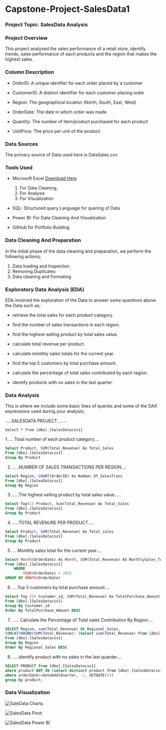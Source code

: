 # Capstone-Project-SalesData1

### Project Topic: SalesData Analysis

### Project Overview

This project analysed the sales performance of a retail store, identify trends, sales performance of each products and the region that makes the highest sales.


### Column Description
- OrderID: A unique identfier for each order placed by a customer

- CustomerID: A distinct identifier for each customer placing order

- Region: The geographical location (North, South, East, West)

 - OrderDate: The date in which order was made

- Quantity: The number of item/product purchased for each product

- UnitPrice: The price per unit of the product

### Data Sources

The primary source of Data used here is DataSales.csv

### Tools Used

- Microsoft Excel [Download Here](https://www.microsoft.com)
    1. For Data Cleaning,
    2. For Analysis
    3. For Visualization

- SQL- Structured query Language for quering of Data

- Power BI: For Data Cleaning And Visualization

- GitHub for Portfolio Building

### Data Cleaning And Preparation

In the initial phase of the data cleaning and preparation, we perform the following actions;

1. Data loading and Inspection
2. Removing Duplicates
3. Data cleaning and Formating

### Exploratory Data Analysis (EDA)

EDA involved the exploration of the Data to answer some questions above the Data such as;

- retrieve the total sales for each product category.
  
- find the number of sales transactions in each region.

- find the highest-selling product by total sales value.

- calculate total revenue per product.

- calculate monthly sales totals for the current year.
  
- find the top 5 customers by total purchase amount.
  
- calculate the percentage of total sales contributed by each region.
  
- identify products with no sales in the last quarter.

### Data Analysis

This is where we include  some basic lines of queries and some of the DAX expressions used during your analysis;

.....SALESDATA PROJECT........ 
```
Select * from [dbo].[SalesDatacsv1]
```

1..... Total number of each product category....

```SQL
Select Product, SUM(Total_Revenue) As Total_Sales
From [dbo].[SalesDatacsv1]
Group By Product
```

2. 	.....NUMBER OF SALES TRANSACTIONS PER REGION....
   
```SQL
Select Region, COUNT(OrderID) As Number_Of_SalesTrans
From [dbo].[SalesDatacsv1]
Group By Region
```

3. .....The highest selling product by total sales value..... 

```SQL
Select Top(1) Product, Sum(Total_Revenue) As Total_Sales
From [dbo].[SalesDatacsv1]
Group By Product
```

4. .....TOTAL REVENURE PER PRODUCT.....

```SQL
Select Product, SUM(Total_Revenue) As Total_sales
From [dbo].[SalesDatacsv1]
Group By Product
```
 
5.  ....Monthly sales total for the current year....

```SQL
Select Month(OrderDate) As Month, SUM(Total_Revenue) AS MonthlySales_Total
From [dbo].[SalesDatacsv1]
	WHERE
		YEAR(OrderDate) = 2024
GROUP BY MONTH(OrderDate)
```

6. ....Top 5 customers by total purchase amount....

```SQL
Select Top (5) Customer_id, SUM(Total_Revenue) As TotalPurchase_Amount
From [dbo].[SalesDatacsv1]
Group By Customer_id
Order By TotalPurchase_Amount DESC
```

7.   ..... Calculate the Percentage of Total sales Contribution By Region....

```SQL
SELECT Region, sum(Total_Revenue) AS Regional_Sales,
CONCAT(ROUND(SUM(Total_Revenue)/ (Select sum(Total_Revenue) from [dbo].[SalesDatacsv1]) * 100,2), '%') As Sales_Percentage
From [dbo].[SalesDatacsv1]
Group By Region
Order By Regional_Sales DESC
```

8. .....identify product with no sales in the last quarder....

```SQL
SELECT PRODUCT from [dbo].[SalesDatacsv1]
where product NOT IN (select distinct product from [dbo].[SalesDatacsv1]
where orderDate>=DateAdd(Quarter, -1, GETDATE()))
group by product;
```

### Data Visualization

![SaleData Charts](https://github.com/user-attachments/assets/e3194165-86e8-4658-a97b-2996566f6a06)


![SalesData Pivot](https://github.com/user-attachments/assets/856bc842-0bbc-4e27-8081-6bf25ded7af3)



![SalesData Power BI](https://github.com/user-attachments/assets/8182374a-d5b0-4273-959a-70a8c1b0fe47)





